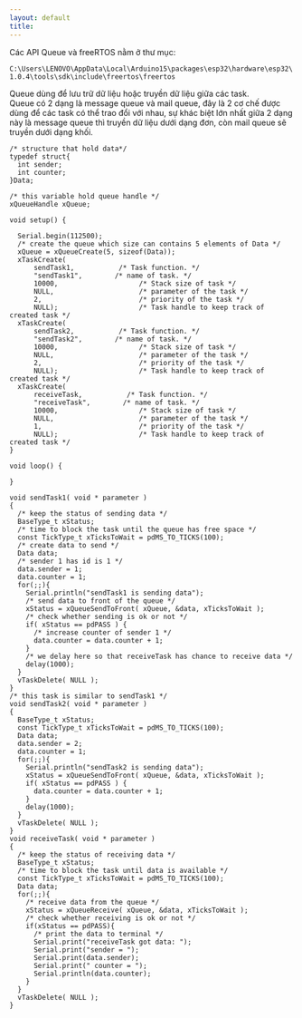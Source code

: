 ```yaml
---
layout: default
title: 
---
```

Các API Queue và freeRTOS nằm ở thư mục:

```C:\Users\LENOVO\AppData\Local\Arduino15\packages\esp32\hardware\esp32\1.0.4\tools\sdk\include\freertos\freertos```<br>

Queue dùng để lưu trữ dữ liệu hoặc truyền dữ liệu giữa các task.<br>
Queue có 2 dạng là message queue và mail queue, đây là 2 cơ chế được dùng để các task có thể trao đổi với nhau, sự khác biệt lớn nhất giữa 2 dạng này là message queue thì truyền dữ liệu dưới dạng đơn, còn mail queue sẽ truyền dưới dạng khối.<br>
```
/* structure that hold data*/
typedef struct{
  int sender;
  int counter;
}Data;

/* this variable hold queue handle */
xQueueHandle xQueue;

void setup() {

  Serial.begin(112500);
  /* create the queue which size can contains 5 elements of Data */
  xQueue = xQueueCreate(5, sizeof(Data));
  xTaskCreate(
      sendTask1,           /* Task function. */
      "sendTask1",        /* name of task. */
      10000,                    /* Stack size of task */
      NULL,                     /* parameter of the task */
      2,                        /* priority of the task */
      NULL);                    /* Task handle to keep track of created task */
  xTaskCreate(
      sendTask2,           /* Task function. */
      "sendTask2",        /* name of task. */
      10000,                    /* Stack size of task */
      NULL,                     /* parameter of the task */
      2,                        /* priority of the task */
      NULL);                    /* Task handle to keep track of created task */
  xTaskCreate(
      receiveTask,           /* Task function. */
      "receiveTask",        /* name of task. */
      10000,                    /* Stack size of task */
      NULL,                     /* parameter of the task */
      1,                        /* priority of the task */
      NULL);                    /* Task handle to keep track of created task */
}

void loop() {

}

void sendTask1( void * parameter )
{
  /* keep the status of sending data */
  BaseType_t xStatus;
  /* time to block the task until the queue has free space */
  const TickType_t xTicksToWait = pdMS_TO_TICKS(100);
  /* create data to send */
  Data data;
  /* sender 1 has id is 1 */
  data.sender = 1;
  data.counter = 1;
  for(;;){
    Serial.println("sendTask1 is sending data");
    /* send data to front of the queue */
    xStatus = xQueueSendToFront( xQueue, &data, xTicksToWait );
    /* check whether sending is ok or not */
    if( xStatus == pdPASS ) {
      /* increase counter of sender 1 */
      data.counter = data.counter + 1;
    }
    /* we delay here so that receiveTask has chance to receive data */
    delay(1000);
  }
  vTaskDelete( NULL );
}
/* this task is similar to sendTask1 */
void sendTask2( void * parameter )
{
  BaseType_t xStatus;
  const TickType_t xTicksToWait = pdMS_TO_TICKS(100);
  Data data;
  data.sender = 2;
  data.counter = 1;
  for(;;){
    Serial.println("sendTask2 is sending data");
    xStatus = xQueueSendToFront( xQueue, &data, xTicksToWait );
    if( xStatus == pdPASS ) {
      data.counter = data.counter + 1;
    }
    delay(1000);
  }
  vTaskDelete( NULL );
}
void receiveTask( void * parameter )
{
  /* keep the status of receiving data */
  BaseType_t xStatus;
  /* time to block the task until data is available */
  const TickType_t xTicksToWait = pdMS_TO_TICKS(100);
  Data data;
  for(;;){
    /* receive data from the queue */
    xStatus = xQueueReceive( xQueue, &data, xTicksToWait );
    /* check whether receiving is ok or not */
    if(xStatus == pdPASS){
      /* print the data to terminal */
      Serial.print("receiveTask got data: ");
      Serial.print("sender = ");
      Serial.print(data.sender);
      Serial.print(" counter = ");
      Serial.println(data.counter);
    }
  }
  vTaskDelete( NULL );
}
```